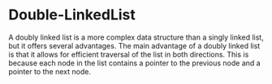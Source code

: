 # Double-LinkedList
A doubly linked list is a more complex data structure than a singly linked list, but it offers several advantages. The main advantage of a doubly linked list is that it allows for efficient traversal of the list in both directions. This is because each node in the list contains a pointer to the previous node and a pointer to the next node. 
